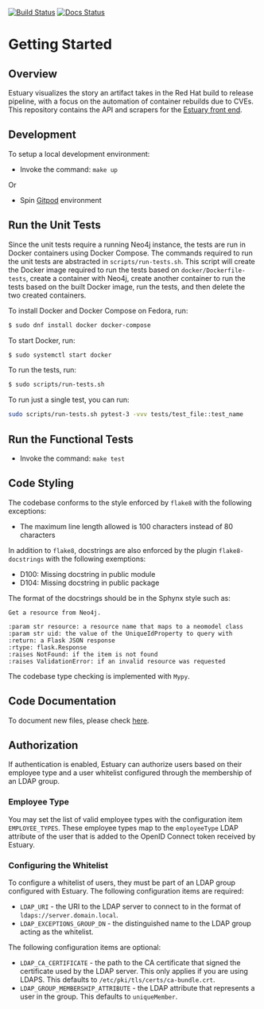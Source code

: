[![Build Status](https://travis-ci.org/release-engineering/estuary-api.svg?branch=master)](https://travis-ci.org/release-engineering/estuary-api)
[![Docs Status](https://readthedocs.org/projects/estuary-api/badge/?version=latest)](https://estuary-api.readthedocs.io/en/latest/?badge=latest)

# Getting Started

## Overview

Estuary visualizes the story an artifact takes in the Red Hat build to release pipeline,
with a focus on the automation of container rebuilds due to CVEs. This repository contains
the API and scrapers for the [Estuary front end](https://github.com/release-engineering/estuary).

## Development

To setup a local development environment:

* Invoke the command: ```make up```

Or
* Spin [Gitpod](https://gitpod.io) environment 

## Run the Unit Tests

Since the unit tests require a running Neo4j instance, the tests are run in Docker containers using
Docker Compose. The commands required to run the unit tests are abstracted in
`scripts/run-tests.sh`. This script will create the Docker image required to run the tests based
on `docker/Dockerfile-tests`, create a container with Neo4j, create another container to run
the tests based on the built Docker image, run the tests, and then delete the two created
containers.

To install Docker and Docker Compose on Fedora, run:

```bash
$ sudo dnf install docker docker-compose
```

To start Docker, run:

```bash
$ sudo systemctl start docker
```

To run the tests, run:

```bash
$ sudo scripts/run-tests.sh
```

To run just a single test, you can run:

```bash
sudo scripts/run-tests.sh pytest-3 -vvv tests/test_file::test_name
```

## Run the Functional Tests

* Invoke the command: ```make test```

## Code Styling

The codebase conforms to the style enforced by `flake8` with the following exceptions:
* The maximum line length allowed is 100 characters instead of 80 characters

In addition to `flake8`, docstrings are also enforced by the plugin `flake8-docstrings` with
the following exemptions:
* D100: Missing docstring in public module
* D104: Missing docstring in public package

The format of the docstrings should be in the Sphynx style such as:

```
Get a resource from Neo4j.

:param str resource: a resource name that maps to a neomodel class
:param str uid: the value of the UniqueIdProperty to query with
:return: a Flask JSON response
:rtype: flask.Response
:raises NotFound: if the item is not found
:raises ValidationError: if an invalid resource was requested
```

The codebase type checking is implemented with `Mypy`.

## Code Documentation
To document new files, please check [here](https://github.com/release-engineering/estuary-api/tree/master/docs).


## Authorization

If authentication is enabled, Estuary can authorize users based on their employee type and a user
whitelist configured through the membership of an LDAP group.

### Employee Type

You may set the list of valid employee types with the configuration item `EMPLOYEE_TYPES`. These
employee types map to the `employeeType` LDAP attribute of the user that is added to the OpenID
Connect token received by Estuary.

### Configuring the Whitelist

To configure a whitelist of users, they must be part of an LDAP group configured with Estuary. The
following configuration items are required:

* `LDAP_URI` - the URI to the LDAP server to connect to in the format of
    `ldaps://server.domain.local`.
* `LDAP_EXCEPTIONS_GROUP_DN` - the distinguished name to the LDAP group acting as the whitelist.

The following configuration items are optional:

* `LDAP_CA_CERTIFICATE` - the path to the CA certificate that signed the certificate used by the
    LDAP server. This only applies if you are using LDAPS. This defaults to
    `/etc/pki/tls/certs/ca-bundle.crt`.
* `LDAP_GROUP_MEMBERSHIP_ATTRIBUTE` - the LDAP attribute that represents a user in the group. This
    defaults to `uniqueMember`.
